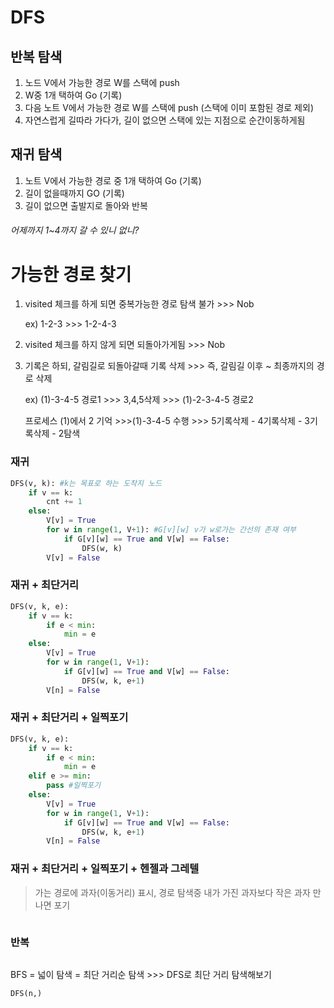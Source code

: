 # DFS

## 반복 탐색

1. 노드 V에서 가능한 경로 W를 스택에 push
2. W중 1개 택하여 Go (기록)
3. 다음 노트 V에서 가능한 경로 W를 스택에 push (스택에 이미 포함된 경로 제외)
4. 자연스럽게 길따라 가다가, 길이 없으면 스택에 있는 지점으로 순간이동하게됨

## 재귀 탐색

1. 노트 V에서 가능한 경로 중 1개 택하여 Go (기록)
2. 길이 없을때까지 GO (기록)
3. 길이 없으면 출발지로 돌아와 반복

###### 어제까지 1~4까지 갈 수 있니 없니?

# 가능한 경로 찾기

1. visited 체크를 하게 되면 중복가능한 경로 탐색 불가 >>> Nob

   ex) 1-2-3 >>> 1-2-4-3

2. visited 체크를 하지 않게 되면 되돌아가게됨 >>> Nob

3. 기록은 하되, 갈림길로 되돌아갈때 기록 삭제 >>> 즉, 갈림길 이후 ~ 최종까지의 경로 삭제

   ex) (1)-3-4-5 경로1 >>> 3,4,5삭제 >>> (1)-2-3-4-5 경로2

   프로세스 (1)에서 2 기억 >>>(1)-3-4-5 수행 >>> 5기록삭제 - 4기록삭제 - 3기록삭제 - 2탐색 

### 재귀

```python
DFS(v, k): #k는 목표로 하는 도착지 노드
    if v == k:
        cnt += 1
    else:
        V[v] = True
        for w in range(1, V+1): #G[v][w] v가 w로가는 간선의 존재 여부
            if G[v][w] == True and V[w] == False:
                DFS(w, k)
        V[v] = False
```

### 재귀 + 최단거리

```python
DFS(v, k, e):
    if v == k:
        if e < min:
            min = e
    else:
        V[v] = True
        for w in range(1, V+1):
            if G[v][w] == True and V[w] == False:
                DFS(w, k, e+1)
        V[n] = False
```

### 재귀 + 최단거리 + 일찍포기

```python
DFS(v, k, e):
    if v == k:
        if e < min:
            min = e
    elif e >= min:
        pass #일찍포기
    else:
        V[v] = True
        for w in range(1, V+1):
            if G[v][w] == True and V[w] == False:
                DFS(w, k, e+1)
        V[n] = False
```

### 재귀 + 최단거리 + 일찍포기 + 헨젤과 그레텔

> 가는 경로에 과자(이동거리) 표시, 경로 탐색중 내가 가진 과자보다 작은 과자 만나면 포기

```python

```



### 반복

```python

```

BFS = 넓이 탐색 = 최단 거리순 탐색 >>> DFS로 최단 거리 탐색해보기

```python
DFS(n,)
```

